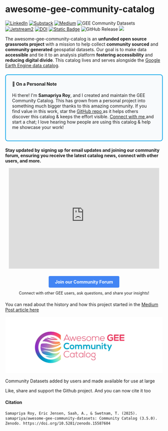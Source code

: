 # awesome-gee-community-catalog

[![LinkedIn](https://img.shields.io/badge/LinkedIn-0077B5?style=plastic&logo=linkedin&logoColor=white)](https://www.linkedin.com/in/samapriya/)
[![Substack](https://img.shields.io/badge/Substack-FF6719.svg?style=flat&logo=Substack&logoColor=white)](https://datacommons.substack.com/)
[![Medium](https://img.shields.io/badge/Medium-12100E?style=flat&logo=medium&logoColor=white)](https://medium.com/@samapriyaroy)
![GEE Community Datasets](https://img.shields.io/endpoint?url=https://gist.githubusercontent.com/samapriya/34bc0c1280d475d3a69e3b60a706226e/raw/community.json)
[![Jetstream2](https://img.shields.io/badge/Supported%20by-Jetstream2-brightgreen)](https://jetstream-cloud.org/)
[![DOI](https://zenodo.org/badge/DOI/10.5281/zenodo.15190103.svg)](https://doi.org/10.5281/zenodo.15190103)
[![Static Badge](https://img.shields.io/badge/status-uptime-green)](https://uptime.gee-community-catalog.org/status/all)
![GitHub Release](https://img.shields.io/github/v/release/samapriya/awesome-gee-community-datasets)
[![](https://img.shields.io/static/v1?label=Sponsor&message=%E2%9D%A4&logo=GitHub&color=%23fe8e86)](https://github.com/sponsors/samapriya)

The awesome-gee-community-catalog is an **unfunded open source grassroots project** with a mission to help collect **community sourced** and **community generated** geospatial datasets. Our goal is to make data **accessible** and tie it to an analysis platform **fostering accessibility** and **reducing digital divide**. This catalog lives and serves alongside the [Google Earth Engine data catalog](https://developers.google.com/earth-engine/datasets/catalog).

<div style="
    background-color: var(--md-code-bg-color, #f8fafc);
    border: 2px solid var(--md-accent-fg-color, #0ea5e9);
    border-radius: 8px;
    padding: 20px;
    margin: 20px 0;
    color: var(--md-default-fg-color);
">
    <h4 style="margin-top: 0; color: var(--md-accent-fg-color);">
        👋 On a Personal Note
    </h4>
    <p>
        Hi there! I'm <strong>Samapriya Roy</strong>, and I created and maintain the GEE Community Catalog.
        This has grown from a personal project into something much bigger thanks to this amazing community.
        If you find value in this work, star the
        <a href="https://github.com/samapriya/awesome-gee-community-datasets"
           target="_blank"
           style="color: var(--md-accent-fg-color); text-decoration: underline;">
            GitHub repo
        </a>
        as it helps others discover this catalog & keeps the effort visible.
        <a href="https://www.linkedin.com/in/samapriya/"
           target="_blank"
           style="color: var(--md-accent-fg-color); text-decoration: underline;">
            Connect with me
        </a>
        and start a chat; I love hearing how people are using this catalog & help me showcase your work!
    </p>
</div>

 **Stay updated by signing up for email updates and joining our community forum, ensuring you receive the latest catalog news, connect with other users, and more.**

<center>

<iframe src="https://datacommons.substack.com/embed" width="480" height="320" style="border:1px solid #EEE; background:white;" frameborder="0" scrolling="no"></iframe>

<div style="margin-top: 20px; margin-bottom: 20px;">
    <a href="https://forum.gee-community-catalog.org" target="_blank" style="display: inline-block; padding: 10px 20px; background-color: #4285F4; color: #fff; text-decoration: none; font-weight: bold; border-radius: 4px;">Join our Community Forum</a>
    <p style="margin-top: 10px; font-size: 0.9em;">Connect with other GEE users, ask questions, and share your insights!</p>
</div>
</center>


You can read about the history and how this project started in the [Medium Post article here](https://medium.com/geospatial-processing-at-scale/community-datasets-data-commons-in-google-earth-engine-8585d8baef1f)

![logo_cropped](images/logo_cropped.jpg)

Community Datasets added by users and made available for use at large

Like, share and support the Github project. And you can now cite it too

#### Citation

```
Samapriya Roy, Eric Jensen, Saah, A., & Swetnam, T. (2025). samapriya/awesome-gee-community-datasets: Community Catalog (3.5.0).
Zenodo. https://doi.org/10.5281/zenodo.15587604
```
